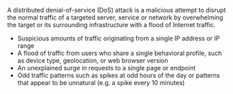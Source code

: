A distributed denial-of-service (DoS) attack is a malicious attempt to disrupt the normal traffic of a targeted server, service or network by overwhelming the target or its surrounding infrastructure with a flood of Internet traffic.


- Suspicious amounts of traffic originating from a single IP address or IP range
- A flood of traffic from users who share a single behavioral profile, such as device type, geolocation, or web browser version
- An unexplained surge in requests to a single page or endpoint
- Odd traffic patterns such as spikes at odd hours of the day or patterns that appear to be unnatural (e.g. a spike every 10 minutes)
